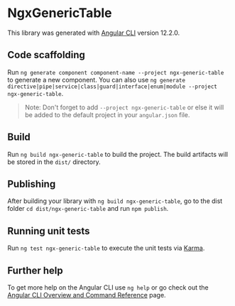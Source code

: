 # NgxGenericTable

This library was generated with [Angular CLI](https://github.com/angular/angular-cli) version 12.2.0.

## Code scaffolding

Run `ng generate component component-name --project ngx-generic-table` to generate a new component. You can also use `ng generate directive|pipe|service|class|guard|interface|enum|module --project ngx-generic-table`.
> Note: Don't forget to add `--project ngx-generic-table` or else it will be added to the default project in your `angular.json` file. 

## Build

Run `ng build ngx-generic-table` to build the project. The build artifacts will be stored in the `dist/` directory.

## Publishing

After building your library with `ng build ngx-generic-table`, go to the dist folder `cd dist/ngx-generic-table` and run `npm publish`.

## Running unit tests

Run `ng test ngx-generic-table` to execute the unit tests via [Karma](https://karma-runner.github.io).

## Further help

To get more help on the Angular CLI use `ng help` or go check out the [Angular CLI Overview and Command Reference](https://angular.io/cli) page.
